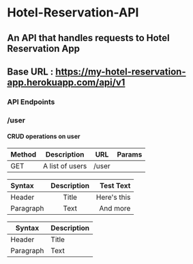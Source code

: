 # Hotel-Reservation-API
## An API that handles requests to Hotel Reservation App
## Base URL : https://my-hotel-reservation-app.herokuapp.com/api/v1

### API Endpoints

### /user
#### CRUD operations on user

| Method |    Description  |  URL  | Params | 
| ------ | --------------  | ----  | ------ |
| GET    | A list of users | /user |        |


| Syntax      | Description | Test Text     |
| :---        |    :----:   |          ---: |
| Header      | Title       | Here's this   |
| Paragraph   | Text        | And more      |

| Syntax      | Description |
| ----------- | ----------- |
| Header      | Title       |
| Paragraph   | Text        |
